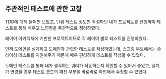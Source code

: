 ## 주관적인 테스트에 관한 고찰

TDD에 대해 들어만 보았고, 단위 테스트 정도만 작성하던 내가 프로젝트를 진행하며 테스트를 통해 배우고 느낀점을 주관적으로
정리하였다.

레이어 아키텍처에 기반한 프로젝트이므로 각 레이어 별로 테스트를 진행하였다.

먼저 도메인을 설계하고 도메인과 관련한 테스트를 작성하였는데, 스프링 부트에서는 슬라이싱 테스트를 지원해주기 때문에
매우 편리하게 테스트를 작성할 수 있었다.

도메인 테스트를 통해 내가 생각하는 쿼리가 작동하는지 확인할 수 있어서 좋았고, 설계가 변경될 경우 테스트 코드의 깨진 부분을
바로바로 확인해서 수정할 수 있었다. 